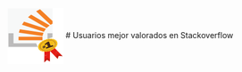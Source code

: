 <img align="center" width="100" height="100" src="image/Imagen1.png"> 
# Usuarios mejor valorados en Stackoverflow 
